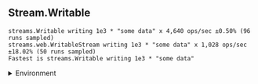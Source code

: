 ## Stream.Writable

```
streams.Writable writing 1e3 * "some data" x 4,640 ops/sec ±0.50% (96 runs sampled)
streams.web.WritableStream writing 1e3 * "some data" x 1,028 ops/sec ±18.02% (50 runs sampled)
Fastest is streams.Writable writing 1e3 * "some data"
```


<details>
<summary>Environment</summary>

* __Machine:__ linux x64 | 2 vCPUs | 6.8GB Mem
* __Run:__ Tue Oct 03 2023 01:56:27 GMT+0000 (Coordinated Universal Time)
</details>

